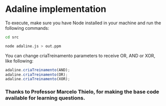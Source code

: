 # Adaline implementation

To execute, make sure you have Node installed in your machine and run the following commands:

```bash
cd src
```

```bash
node adaline.js > out.ppm
```

You can change criaTreinamento parameters to receive OR, AND or XOR, like following:

```javascript
adaline.criaTreinamento(AND);
adaline.criaTreinamento(OR);
adaline.criaTreinamento(XOR);
```

### Thanks to Professor Marcelo Thielo, for making the base code available for learning questions.
